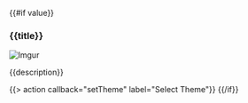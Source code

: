 {{#if value}}
### {{title}}
![Imgur]({{image}})

{{description}}

{{> action callback="setTheme" label="Select Theme"}}
{{/if}}
